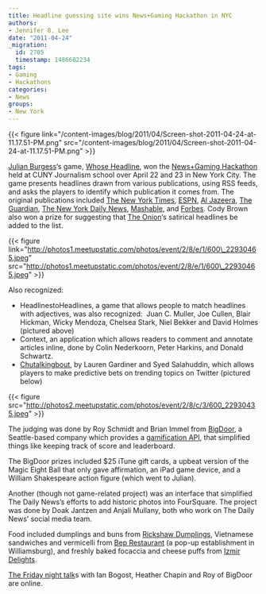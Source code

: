 ```yaml
---
title: Headline guessing site wins News+Gaming Hackathon in NYC
authors:
- Jennifer 8. Lee
date: "2011-04-24"
_migration:
  id: 2705
  timestamp: 1486602234
tags:
- Gaming
- Hackathons
categories:
- News
groups:
- New York
---
```


{{< figure link="/content-images/blog/2011/04/Screen-shot-2011-04-24-at-11.17.51-PM.png" src="/content-images/blog/2011/04/Screen-shot-2011-04-24-at-11.17.51-PM.png" >}}

[Julian Burgess][1]&#8216;s game, [Whose Headline][2], won the [News+Gaming Hackathon][3] held at CUNY Journalism school over April 22 and 23 in New York City. The game presents headlines drawn from various publications, using RSS feeds, and asks the players to identify which publication it comes from. The original publications included [The New York Times][4], [ESPN][5], [Al Jazeera][6], [The Guardian][7], [The New York Daily News][8], [Mashable][9], and [Forbes][10]. Cody Brown also won a prize for suggesting that [The Onion][11]&#8216;s satirical headlines be added to the list.

{{< figure link="http://photos1.meetupstatic.com/photos/event/2/8/e/1/600\_22930465.jpeg" src="http://photos1.meetupstatic.com/photos/event/2/8/e/1/600\_22930465.jpeg" >}}

Also recognized:

  * HeadlinestoHeadlines, a game that allows people to match headlines with adjectives, was also recognized:  Juan C. Muller, Joe Cullen, Blair Hickman, Wicky Mendoza, Chelsea Stark, Niel Bekker and David Holmes (pictured above)
  * Context, an application which allows readers to comment and annotate articles inline, done by Colin Nederkoorn, Peter Harkins, and Donald Schwartz.
  * [Chutalkingbout][12], by Lauren Gardiner and Syed Salahuddin, which allows players to make predictive bets on trending topics on Twitter (pictured below)

{{< figure src="http://photos2.meetupstatic.com/photos/event/2/8/c/3/600_22930435.jpeg" >}}

The judging was done by Roy Schmidt and Brian Immel from [BigDoor][13], a Seattle-based company which provides a [gamification API][14], that simplified things like keeping track of score and leaderboard.

The BigDoor prizes included $25 iTune gift cards, a upbeat version of the Magic Eight Ball that only gave affirmation, an iPad game device, and a William Shakespeare action figure (which went to Julian).

Another (though not game-related project) was an interface that simplified The Daily News&#8217;s efforts to add historic photos into FourSquare. The project was done by Doak Jantzen and Anjali Mullany, both who work on The Daily News&#8217; social media team.

Food included dumplings and buns from [Rickshaw Dumplings][15], Vietnamese sandwiches and vermicelli from [Bep Restaurant][16] (a pop-up establishment in Williamsburg), and freshly baked focaccia and cheese puffs from [Izmir Delights][17].

[The Friday night talk][18]s with Ian Bogost, Heather Chapin and Roy of BigDoor are online.

 [1]: http://twitter.com/#!/aubergene
 [2]: http://whose-headline.heroku.com/
 [3]: http://meetupnyc.hackshackers.com/events/16827758/
 [4]: http://nytimes.com
 [5]: http://espn.com
 [6]: http://english.aljazeera.net
 [7]: http://guardian.co.uk
 [8]: http://nydailynews.com
 [9]: http://mashable.com
 [10]: http://forbes.com
 [11]: http://theonion.com
 [12]: http://twitter.com/#!/chutalkinbout
 [13]: http://bigdoor.com
 [14]: http://hackshackers.com/blog/2011/04/23/newsgaming-hackathon-in-nyc-using-a-gamification-api/
 [15]: http://rickshawdumplings.com
 [16]: http://beprestaurant.blogspot.com/
 [17]: http://izmirdelights.com
 [18]: http://www.journalism.cuny.edu/2011/04/24/video-ian-bogost-heather-chaplin-and-roy-schmidt-talk-news-gaming/